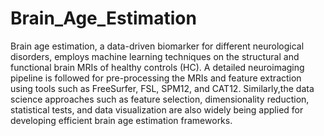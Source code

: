 # Brain_Age_Estimation

Brain age estimation, a data-driven biomarker for different neurological disorders, employs machine learning techniques on the structural and functional brain MRIs of healthy controls (HC). A detailed neuroimaging pipeline is followed for pre-processing the MRIs and feature extraction using tools such as FreeSurfer, FSL, SPM12, and CAT12. Similarly,the data science approaches such as feature selection, dimensionality reduction, statistical tests, and data visualization are also widely being applied for developing efficient brain age estimation frameworks.  
